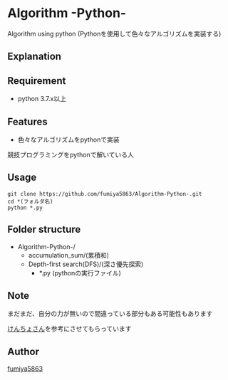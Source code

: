 # Algorithm -Python-
Algorithm using python
(Pythonを使用して色々なアルゴリズムを実装する)

## Explanation
## Requirement
- python 3.7.x以上

## Features
- 色々なアルゴリズムをpythonで実装

競技プログラミングをpythonで解いている人

## Usage
```
git clone https://github.com/fumiya5863/Algorithm-Python-.git
cd *(フォルダ名)
python *.py
```

## Folder structure
- Algorithm-Python-/
    - accumulation_sum/(累積和)
    - Depth-first search(DFS)/(深さ優先探索)
        - *.py (pythonの実行ファイル)

## Note

まだまだ、自分の力が無いので間違っている部分もある可能性もあります

[けんちょさん](https://qiita.com/drken)を参考にさせてもらっています

## Author

[fumiya5863](https://github.com/fumiya5863/)
